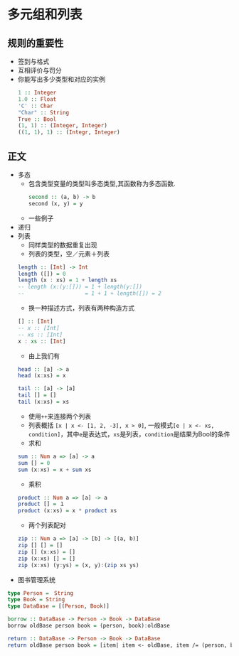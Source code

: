 # 多元组和列表

## 规则的重要性
+ 签到与格式
+ 互相评价与罚分
+ 你能写出多少类型和对应的实例
  ```Haskell
  1 :: Integer
  1.0 :: Float
  'C' :: Char
  "Char" :: String
  True :: Bool
  (1, 1) :: (Integer, Integer)
  ((1, 1), 1) :: (Integr, Integer)
  ```

## 正文
+ 多态
  + 包含类型变量的类型叫多态类型,其函数称为多态函数.
    ```Haskell
    second :: (a, b) -> b
    second (x, y) = y
    ```
  + 一些例子
+ 递归
+ 列表
  + 同样类型的数据重复出现
  + 列表的类型，空／元素＋列表
  ```Haskell
  length :: [Int] -> Int
  length ([]) = 0
  length (x : xs) = 1 + length xs
  -- length (x:(y:[])) = 1 + length(y:[])
  --                   = 1 + 1 + length([]) = 2
  ```
  + 换一种描述方式，列表有两种构造方式
  ```Haskell
  [] :: [Int]
  -- x :: [Int]
  -- xs :: [Int]
  x : xs :: [Int]
  ```
  + 由上我们有
  ```Haskell
  head :: [a] -> a
  head (x:xs) = x
  
  tail :: [a] -> [a]
  tail [] = []
  tail (x:xs) = xs 
  ```
  + 使用`++`来连接两个列表
  + 列表概括 `[x | x <- [1, 2, -3], x > 0]`, 一般模式`[e | x <- xs, condition]`，其中`e`是表达式，`xs`是列表，`condition`是结果为Bool的条件
  + 求和
  ```Haskell
  sum :: Num a => [a] -> a
  sum [] = 0
  sum (x:xs) = x + sum xs
  ```
  + 乘积
  ```Haskell
  product :: Num a => [a] -> a
  product [] = １
  product (x:xs) = x * product xs
  ```
  + 两个列表配对
  ```Haskell
  zip :: Num a => [a] -> [b] -> [(a, b)]
  zip [] [] = []
  zip [] (x:xs) = []
  zip (x:xs) [] = []
  zip (x:xs) (y:ys) = (x, y):(zip xs ys)
  ```
+ 图书管理系统
```Haskell
type Person =　String 
type Book = String
type DataBase = [(Person, Book)]

borrow :: DataBase -> Person -> Book -> DataBase
borrow oldBase person book = (person, book):oldBase

return :: DataBase -> Person -> Book -> DataBase
return oldBase person book = [item| item <- oldBase, item /= (person, book)]
```